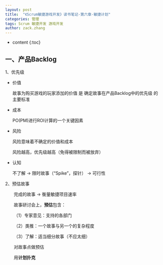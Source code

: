 ```yaml
---
layout: post
title:  "《Scrum敏捷游戏开发》读书笔记-第六章-敏捷计划"
categories: 管理
tags: Scrum 敏捷开发 游戏开发
author: zack.zhang
---
```


* content
{:toc}

<!-- more -->

## 一、产品Backlog

1、优先级

* 价值

    故事为购买游戏的玩家添加的价值 是 确定故事在产品Backlog中的优先级 的主要标准
	
* 成本

    PO(PM)进行ROI计算的一个关键因素
	
* 风险

    风险意味着不确定的价值和成本
	
	风险越高，优先级越高（免得被限制而被放弃）
	
* 认知

    不了解 → 限时故事（“Spike”，探针） → 可行性
	
2、预估故事

&ensp;&ensp;&ensp;&ensp;完成的故事 → 衡量敏捷项目速率
	
&ensp;&ensp;&ensp;&ensp;故事研讨会上，**预估**包含：
	
&ensp;&ensp;&ensp;&ensp;（1）专家意见：支持的各部门
	
&ensp;&ensp;&ensp;&ensp;（2）类推：一个故事与另一个的复杂程度
	
&ensp;&ensp;&ensp;&ensp;（3）了解：适当细分故事（不应太细）
	
&ensp;&ensp;&ensp;&ensp;对故事点做预估

&ensp;&ensp;&ensp;&ensp;用**计划扑克**